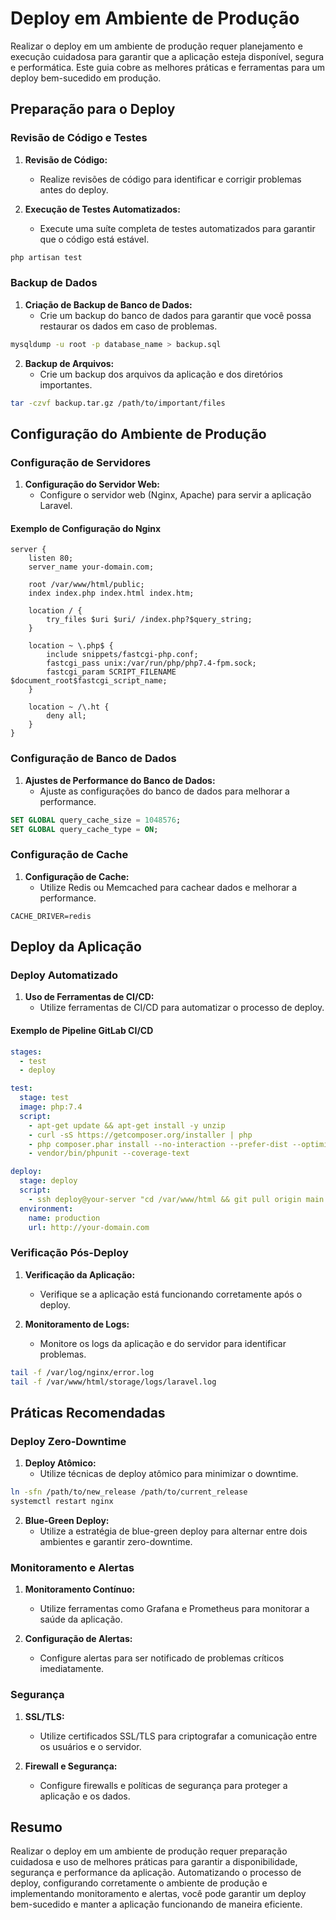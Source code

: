 # Deploy em Ambiente de Produção

Realizar o deploy em um ambiente de produção requer planejamento e execução cuidadosa para garantir que a aplicação esteja disponível, segura e performática. Este guia cobre as melhores práticas e ferramentas para um deploy bem-sucedido em produção.

## Preparação para o Deploy

### Revisão de Código e Testes

1. **Revisão de Código:**
   - Realize revisões de código para identificar e corrigir problemas antes do deploy.

2. **Execução de Testes Automatizados:**
   - Execute uma suíte completa de testes automatizados para garantir que o código está estável.

```bash
php artisan test
```

### Backup de Dados

1. **Criação de Backup de Banco de Dados:**
   - Crie um backup do banco de dados para garantir que você possa restaurar os dados em caso de problemas.

```bash
mysqldump -u root -p database_name > backup.sql
```

2. **Backup de Arquivos:**
   - Crie um backup dos arquivos da aplicação e dos diretórios importantes.

```bash
tar -czvf backup.tar.gz /path/to/important/files
```

## Configuração do Ambiente de Produção

### Configuração de Servidores

1. **Configuração do Servidor Web:**
   - Configure o servidor web (Nginx, Apache) para servir a aplicação Laravel.

#### Exemplo de Configuração do Nginx

```nginx
server {
    listen 80;
    server_name your-domain.com;

    root /var/www/html/public;
    index index.php index.html index.htm;

    location / {
        try_files $uri $uri/ /index.php?$query_string;
    }

    location ~ \.php$ {
        include snippets/fastcgi-php.conf;
        fastcgi_pass unix:/var/run/php/php7.4-fpm.sock;
        fastcgi_param SCRIPT_FILENAME $document_root$fastcgi_script_name;
    }

    location ~ /\.ht {
        deny all;
    }
}
```

### Configuração de Banco de Dados

1. **Ajustes de Performance do Banco de Dados:**
   - Ajuste as configurações do banco de dados para melhorar a performance.

```sql
SET GLOBAL query_cache_size = 1048576;
SET GLOBAL query_cache_type = ON;
```

### Configuração de Cache

1. **Configuração de Cache:**
   - Utilize Redis ou Memcached para cachear dados e melhorar a performance.

```dotenv
CACHE_DRIVER=redis
```

## Deploy da Aplicação

### Deploy Automatizado

1. **Uso de Ferramentas de CI/CD:**
   - Utilize ferramentas de CI/CD para automatizar o processo de deploy.

#### Exemplo de Pipeline GitLab CI/CD

```yaml
stages:
  - test
  - deploy

test:
  stage: test
  image: php:7.4
  script:
    - apt-get update && apt-get install -y unzip
    - curl -sS https://getcomposer.org/installer | php
    - php composer.phar install --no-interaction --prefer-dist --optimize-autoloader
    - vendor/bin/phpunit --coverage-text

deploy:
  stage: deploy
  script:
    - ssh deploy@your-server "cd /var/www/html && git pull origin main && composer install --no-dev --optimize-autoloader && php artisan migrate --force && php artisan config:cache && php artisan route:cache && php artisan view:cache"
  environment:
    name: production
    url: http://your-domain.com
```

### Verificação Pós-Deploy

1. **Verificação da Aplicação:**
   - Verifique se a aplicação está funcionando corretamente após o deploy.

2. **Monitoramento de Logs:**
   - Monitore os logs da aplicação e do servidor para identificar problemas.

```bash
tail -f /var/log/nginx/error.log
tail -f /var/www/html/storage/logs/laravel.log
```

## Práticas Recomendadas

### Deploy Zero-Downtime

1. **Deploy Atômico:**
   - Utilize técnicas de deploy atômico para minimizar o downtime.

```bash
ln -sfn /path/to/new_release /path/to/current_release
systemctl restart nginx
```

2. **Blue-Green Deploy:**
   - Utilize a estratégia de blue-green deploy para alternar entre dois ambientes e garantir zero-downtime.

### Monitoramento e Alertas

1. **Monitoramento Contínuo:**
   - Utilize ferramentas como Grafana e Prometheus para monitorar a saúde da aplicação.

2. **Configuração de Alertas:**
   - Configure alertas para ser notificado de problemas críticos imediatamente.

### Segurança

1. **SSL/TLS:**
   - Utilize certificados SSL/TLS para criptografar a comunicação entre os usuários e o servidor.

2. **Firewall e Segurança:**
   - Configure firewalls e políticas de segurança para proteger a aplicação e os dados.

## Resumo

Realizar o deploy em um ambiente de produção requer preparação cuidadosa e uso de melhores práticas para garantir a disponibilidade, segurança e performance da aplicação. Automatizando o processo de deploy, configurando corretamente o ambiente de produção e implementando monitoramento e alertas, você pode garantir um deploy bem-sucedido e manter a aplicação funcionando de maneira eficiente.
